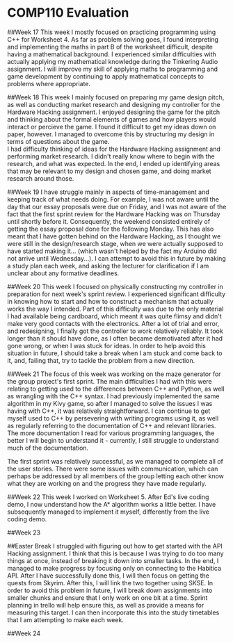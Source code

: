 # COMP110 Evaluation

##Week 17
This week I mostly focused on practicing programming using C++ for Worksheet 4. As far as problem solving goes, I found interpreting and implementing the maths in part B of the worksheet difficult, despite having a mathematical background. I experienced similar difficulties with actually applying my mathematical knowledge during the Tinkering Audio assignment. I will improve my skill of applying maths to programming and game development by continuing to apply mathematical concepts to problems where appropriate.

##Week 18
This week I mainly focused on preparing my game design pitch, as well as conducting market research and designing my controller for the Hardware Hacking assignment. I enjoyed designing the game for the pitch and thinking about the formal elements of games and how players would interact or percieve the game. I found it difficult to get my ideas down on paper, however. I managed to overcome this by structuring my design in terms of questions about the game.  
I had difficulty thinking of ideas for the Hardware Hacking assignment and performing market research. I didn't really know where to begin with the research, and what was expected. In the end, I ended up identifying areas that may be relevant to my design and chosen game, and doing market research around those.

##Week 19
I have struggle mainly in aspects of time-management and keeping track of what needs doing. For example, I was not aware until the day that our essay proposals were due on Friday, and I was not aware of the fact that the first sprint review for the Hardware Hacking was on Thursday until shortly before it. Consequently, the weekend consisted entirely of getting the essay proposal done for the following Monday. This has also meant that I have gotten behind on the Hardware Hacking, as I thought we were still in the design/research stage, when we were actually supposed to have started making it... (which wasn't helped by the fact my Arduino did not arrive until Wednesday...).
I can attempt to avoid this in future by making a study plan each week, and asking the lecturer for clarification if I am unclear about any formative deadlines.

##Week 20
This week I focused on physically constructing my controller in preparation for next week's sprint review. I experienced significant difficulty in knowing how to start and how to construct a mechanism that actually works the way I intended. Part of this difficulty was due to the only material I had available being cardboard, which meant it was quite flimsy and didn't make very good contacts with the electronics. After a lot of trial and error, and redesigning, I finally got the controller to work relatively reliably.
It took longer than it should have done, as I often became demotivated after it had gone wrong, or when I was stuck for ideas. In order to help avoid this situation in future, I should take a break when I am stuck and come back to it, and, failing that, try to tackle the problem from a new direction.

##Week 21
The focus of this week was working on the maze generator for the group project's first sprint. The main difficulties I had with this were relating to getting used to the differences between C++ and Python, as well as wrangling with the C++ syntax. I had previously implemented the same algorithm in my Kivy game, so after I managed to solve the issues I was having with C++, it was relatively straightforward. I can continue to get myself used to C++ by persevering with writing programs using it, as well as regularly referring to the documentation of C++ and relevant libraries. The more documentation I read for various programming languages, the better I will begin to understand it - currently, I still struggle to understand much of the documentation.

The first sprint was relatively successful, as we managed to complete all of the user stories. There were some issues with communication, which can perhaps be addressed by all members of the group letting each other know what they are working on and the progress they have made regularly.

##Week 22
This week I worked on Worksheet 5. After Ed's live coding demo, I now understand how the A* algorithm works a little better. I have subsequently managed to implement it myself, differently from the live coding demo.

##Week 23

##Easter Break
I struggled with figuring out how to get started with the API Hacking assignment. I think that this is because I was trying to do too many things at once, instead of breaking it down into smaller tasks. In the end, I managed to make progress by focusing only on connecting to the Habitica API. After I have successfully done this, I will then focus on getting the quests from Skyrim. After this, I will link the two together using SKSE.
In order to avoid this problem in future, I will break down assignments into smaller chunks and ensure that I only work on one bit at a time. Sprint planning in trello will help ensure this, as well as provide a means for measuring this target. I can then incorporate this into the study timetables that I am attempting to make each week.

##Week 24

